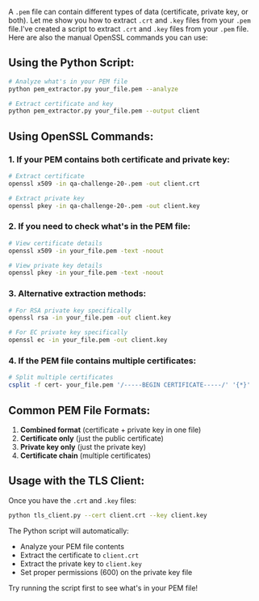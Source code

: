 A `.pem` file can contain different types of data (certificate, private key, or both). Let me show you how to extract `.crt` and `.key` files from your `.pem` file.I've created a script to extract `.crt` and `.key` files from your `.pem` file. Here are also the manual OpenSSL commands you can use:

## Using the Python Script:

```bash
# Analyze what's in your PEM file
python pem_extractor.py your_file.pem --analyze

# Extract certificate and key
python pem_extractor.py your_file.pem --output client
```

## Using OpenSSL Commands:

### 1. **If your PEM contains both certificate and private key:**

```bash
# Extract certificate
openssl x509 -in qa-challenge-20-.pem -out client.crt

# Extract private key
openssl pkey -in qa-challenge-20-.pem -out client.key
```

### 2. **If you need to check what's in the PEM file:**

```bash
# View certificate details
openssl x509 -in your_file.pem -text -noout

# View private key details
openssl pkey -in your_file.pem -text -noout
```

### 3. **Alternative extraction methods:**

```bash
# For RSA private key specifically
openssl rsa -in your_file.pem -out client.key

# For EC private key specifically
openssl ec -in your_file.pem -out client.key
```

### 4. **If the PEM file contains multiple certificates:**

```bash
# Split multiple certificates
csplit -f cert- your_file.pem '/-----BEGIN CERTIFICATE-----/' '{*}'
```

## Common PEM File Formats:

1. **Combined format** (certificate + private key in one file)
2. **Certificate only** (just the public certificate)
3. **Private key only** (just the private key)
4. **Certificate chain** (multiple certificates)

## Usage with the TLS Client:

Once you have the `.crt` and `.key` files:

```bash
python tls_client.py --cert client.crt --key client.key
```

The Python script will automatically:
- Analyze your PEM file contents
- Extract the certificate to `client.crt`
- Extract the private key to `client.key`
- Set proper permissions (600) on the private key file

Try running the script first to see what's in your PEM file!